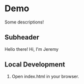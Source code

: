 # Demo

Some descriptions!

## Subheader

Hello there!
Hi, I'm Jeremy

## Local Development

1. Open index.html in your browser.
